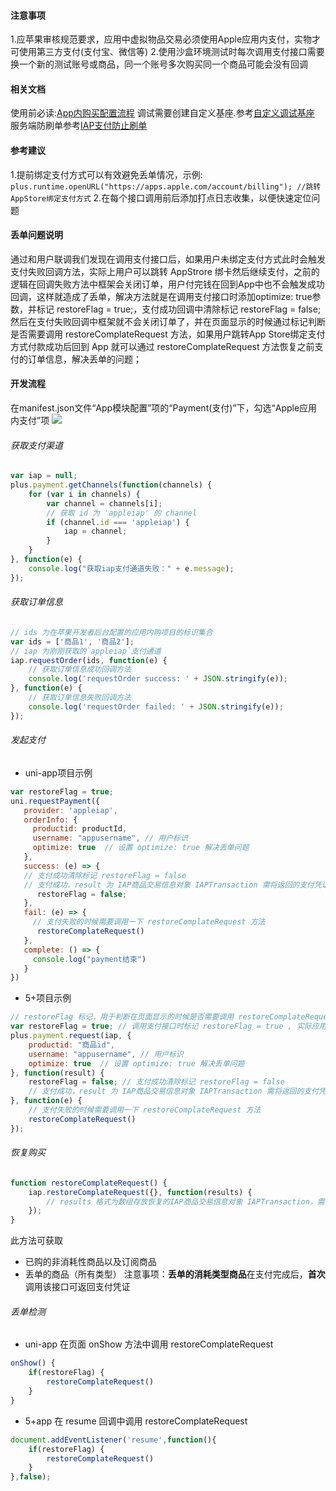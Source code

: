 #### 注意事项  
1.应苹果审核规范要求，应用中虚拟物品交易必须使用Apple应用内支付，实物才可使用第三方支付(支付宝、微信等)
2.使用沙盒环境测试时每次调用支付接口需要换一个新的测试账号或商品，同一个账号多次购买同一个商品可能会没有回调

#### 相关文档  
使用前必读:[App内购买配置流程](https://help.apple.com/app-store-connect/#/devb57be10e7)
调试需要创建自定义基座.参考[自定义调试基座](https://ask.dcloud.net.cn/article/35115)
服务端防刷单参考[IAP支付防止刷单](https://www.jianshu.com/p/5cf686e92924)

#### 参考建议  
1.提前绑定支付方式可以有效避免丢单情况，示例:
`plus.runtime.openURL("https://apps.apple.com/account/billing"); //跳转AppStore绑定支付方式`
2.在每个接口调用前后添加打点日志收集，以便快速定位问题

#### 丢单问题说明  
通过和用户联调我们发现在调用支付接口后，如果用户未绑定支付方式此时会触发支付失败回调方法，实际上用户可以跳转 AppStrore 绑卡然后继续支付，之前的逻辑在回调失败方法中框架会关闭订单，用户付完钱在回到App中也不会触发成功回调，这样就造成了丢单，解决方法就是在调用支付接口时添加optimize: true参数，并标记 restoreFlag = true;，支付成功回调中清除标记 restoreFlag = false; 然后在支付失败回调中框架就不会关闭订单了，并在页面显示的时候通过标记判断是否需要调用 restoreComplateRequest 方法，如果用户跳转App Store绑定支付方式付款成功后回到 App 就可以通过 restoreComplateRequest 方法恢复之前支付的订单信息，解决丢单的问题；

#### 开发流程  
在manifest.json文件“App模块配置”项的“Payment(支付)”下，勾选“Apple应用内支付”项
![](https://partner-dcloud-native.oss-cn-hangzhou.aliyuncs.com/images/uniapp/payment/iap_setup_manifest_info.png)

###### 获取支付渠道
```  js
var iap = null;  
plus.payment.getChannels(function(channels) {  
    for (var i in channels) {  
        var channel = channels[i];  
        // 获取 id 为 'appleiap' 的 channel  
        if (channel.id === 'appleiap') {  
            iap = channel;  
        }  
    }  
}, function(e) {  
    console.log("获取iap支付通道失败：" + e.message);  
});
```

###### 获取订单信息
```  js
// ids 为在苹果开发者后台配置的应用内购项目的标识集合  
var ids = ['商品1', '商品2'];   
// iap 为刚刚获取的`appleiap`支付通道  
iap.requestOrder(ids, function(e) {  
    // 获取订单信息成功回调方法  
    console.log('requestOrder success: ' + JSON.stringify(e));  
}, function(e) {  
    // 获取订单信息失败回调方法  
    console.log('requestOrder failed: ' + JSON.stringify(e));  
});
```

###### 发起支付
  * uni-app项目示例
```  js
var restoreFlag = true;
uni.requestPayment({
   provider: 'appleiap',
   orderInfo: {
     productid: productId,
     username: "appusername", // 用户标识
     optimize: true  // 设置 optimize: true 解决丢单问题  
   },
   success: (e) => {
   // 支付成功清除标记 restoreFlag = false  
   // 支付成功，result 为 IAP商品交易信息对象 IAPTransaction 需将返回的支付凭证传给后端进行二次认证 
      restoreFlag = false;
   },
   fail: (e) => {
     // 支付失败的时候需要调用一下 restoreComplateRequest 方法  
      restoreComplateRequest()
   },
   complete: () => {
     console.log("payment结束")
   }
})
```
  *  5+项目示例
```  js
// restoreFlag 标记，用于判断在页面显示的时候是否需要调用 restoreComplateRequest 方法  
var restoreFlag = true; // 调用支付接口时标记 restoreFlag = true , 实际应用请将标记存储在 storage 中  
plus.payment.request(iap, {  
    productid: "商品id",  
    username: "appusername", // 用户标识  
    optimize: true  // 设置 optimize: true 解决丢单问题  
}, function(result) {  
    restoreFlag = false; // 支付成功清除标记 restoreFlag = false  
    // 支付成功，result 为 IAP商品交易信息对象 IAPTransaction 需将返回的支付凭证传给后端进行二次认证  
}, function(e) {  
    // 支付失败的时候需要调用一下 restoreComplateRequest 方法  
    restoreComplateRequest()  
});
```

###### 恢复购买
```  js
function restoreComplateRequest() {  
    iap.restoreComplateRequest({}, function(results) {  
        // results 格式为数组存放恢复的IAP商品交易信息对象 IAPTransaction，需要将返回的支付凭证传给后端进行二次认证  
    });  
}
```
此方法可获取
  * 已购的非消耗性商品以及订阅商品
  * 丢单的商品（所有类型）
注意事项：**丢单的消耗类型商品**在支付完成后，**首次**调用该接口可返回支付凭证

###### 丢单检测
  * uni-app 在页面 onShow 方法中调用 restoreComplateRequest  
```  js
onShow() {  
    if(restoreFlag) {  
        restoreComplateRequest()   
    }  
}
```
  * 5+app 在 resume 回调中调用 restoreComplateRequest 
```  js
document.addEventListener('resume',function(){  
    if(restoreFlag) {  
        restoreComplateRequest()  
    }  
},false); 
```

